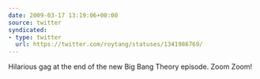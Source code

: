 ```yaml
---
date: 2009-03-17 13:19:06+00:00
source: twitter
syndicated:
- type: twitter
  url: https://twitter.com/roytang/statuses/1341986769/
---
```


Hilarious gag at the end of the new Big Bang Theory episode. Zoom Zoom!